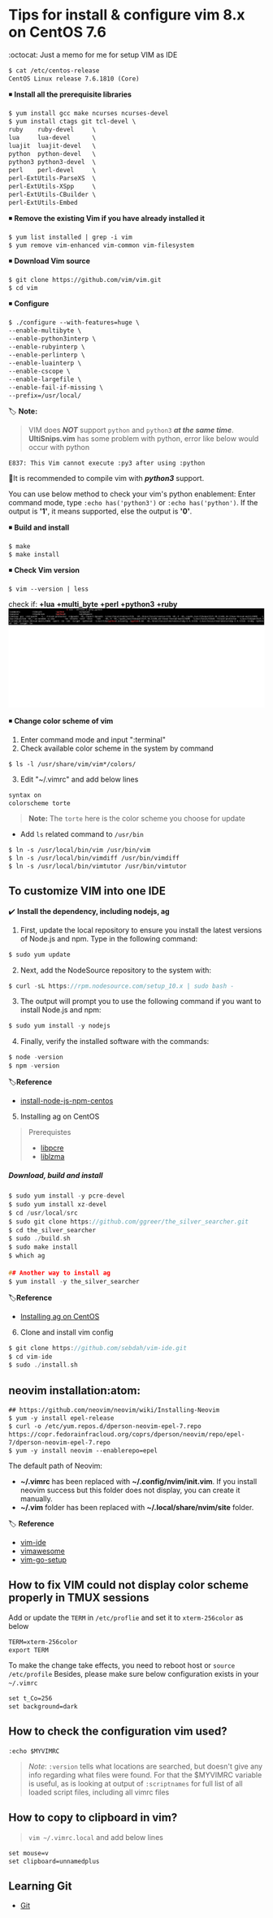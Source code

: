 # Tips for install & configure vim 8.x on CentOS 7.6
:octocat: Just a memo for me for setup VIM as IDE
```
$ cat /etc/centos-release
CentOS Linux release 7.6.1810 (Core)
```

:black_medium_small_square: <b>Install all the prerequisite libraries</b>

```
$ yum install gcc make ncurses ncurses-devel
$ yum install ctags git tcl-devel \
ruby    ruby-devel     \
lua     lua-devel      \
luajit  luajit-devel   \
python  python-devel   \
python3 python3-devel  \
perl    perl-devel     \
perl-ExtUtils-ParseXS  \
perl-ExtUtils-XSpp     \
perl-ExtUtils-CBuilder \
perl-ExtUtils-Embed
```

:black_medium_small_square: <b>Remove the existing Vim if you have already installed it</b>
```
$ yum list installed | grep -i vim
$ yum remove vim-enhanced vim-common vim-filesystem
```

:black_medium_small_square: <b>Download Vim source</b>
```
$ git clone https://github.com/vim/vim.git
$ cd vim
```

:black_medium_small_square: <b>Configure</b>
```
$ ./configure --with-features=huge \
--enable-multibyte \
--enable-python3interp \
--enable-rubyinterp \
--enable-perlinterp \
--enable-luainterp \
--enable-cscope \
--enable-largefile \
--enable-fail-if-missing \
--prefix=/usr/local/
```

:label: **Note:** 
> VIM does ***NOT*** support `python` and `python3` ***at the same time***.  
**UltiSnips.vim** has some problem with python, error like below would
occur with python  
```
E837: This Vim cannot execute :py3 after using :python  
```
:triangular_flag_on_post:It is recommended to compile vim with ***python3*** support.

You can use below method to check your vim's python enablement:
Enter command mode, type `:echo has('python3')` or `:echo has('python')`.
If the output is **'1'**, it means supported, else the output is **'0'**.  


:black_medium_small_square: <b>Build and install</b>
```
$ make
$ make install
```

:black_medium_small_square: <b>Check Vim version</b>
```
$ vim --version | less
```
check if: **+lua** **+multi_byte** **+perl** **+python3** **+ruby** 
![vim python enablement](img/vim-support.png) 

:black_medium_small_square: <b>Change color scheme of vim</b>   
1. Enter command mode and input ":terminal"
2. Check available color scheme in the system by command 
```
$ ls -l /usr/share/vim/vim*/colors/
```
3. Edit "~/.vimrc" and add below lines
```
syntax on
colorscheme torte
```
> **Note:** The `torte` here is the color scheme you choose for update

- Add `ls` related command to `/usr/bin` 
```
$ ln -s /usr/local/bin/vim /usr/bin/vim 
$ ln -s /usr/local/bin/vimdiff /usr/bin/vimdiff 
$ ln -s /usr/local/bin/vimtutor /usr/bin/vimtutor 
```

## To customize VIM into one IDE   
:heavy_check_mark: <b>Install the dependency, including nodejs, ag</b>

1. First, update the local repository to ensure you install the latest versions of Node.js and npm. Type in the following command:
```c
$ sudo yum update
```
2. Next, add the NodeSource repository to the system with:
```c
$ curl -sL https://rpm.nodesource.com/setup_10.x | sudo bash -
```
3. The output will prompt you to use the following command if you want to install Node.js and npm:
```c
$ sudo yum install -y nodejs
```
4. Finally, verify the installed software with the commands:
```c
$ node -version
$ npm -version
```  


:label:<b>Reference</b>   
- [install-node-js-npm-centos](https://phoenixnap.com/kb/install-node-js-npm-centos)

5. Installing ag on CentOS  
> Prerequistes
>- [libpcre](https://centos.pkgs.org/7/centos-x86_64/pcre-8.32-17.el7.x86_64.rpm.html)
>- [liblzma](https://centos.pkgs.org/7/centos-x86_64/xz-devel-5.2.2-1.el7.x86_64.rpm.html)  


##### Download, build and install

```c
$ sudo yum install -y pcre-devel
$ sudo yum install xz-devel
$ cd /usr/local/src
$ sudo git clone https://github.com/ggreer/the_silver_searcher.git
$ cd the_silver_searcher
$ sudo ./build.sh
$ sudo make install
$ which ag

## Another way to install ag
$ yum install -y the_silver_searcher
```  


:label:<b>Reference</b>  
- [Installing ag on CentOS](https://gist.github.com/rkaneko/988c3964a3177eb69b75)  

6. Clone and install vim config  
```c
$ git clone https://github.com/sebdah/vim-ide.git
$ cd vim-ide
$ sudo ./install.sh
```


## neovim installation:atom:
```
## https://github.com/neovim/neovim/wiki/Installing-Neovim
$ yum -y install epel-release
$ curl -o /etc/yum.repos.d/dperson-neovim-epel-7.repo https://copr.fedorainfracloud.org/coprs/dperson/neovim/repo/epel-7/dperson-neovim-epel-7.repo 
$ yum -y install neovim --enablerepo=epel
```


The default path of Neovim:  
- **~/.vimrc** has been replaced with **~/.config/nvim/init.vim**. If you install neovim success but this folder does not display, you can create it manually.
- **~/.vim** folder has been replaced with **~/.local/share/nvim/site** folder.


:label: <b>Reference</b>
- [vim-ide](https://github.com/sebdah/vim-ide)  
- [vimawesome](https://vimawesome.com/)  
- [vim-go-setup](https://tpaschalis.github.io/vim-go-setup/)  

## How to fix VIM could not display color scheme properly in TMUX sessions
Add or update the `TERM` in `/etc/proflie` and set it to `xterm-256color` as below
```
TERM=xterm-256color
export TERM
```
To make the change take effects, you need to reboot host or `source /etc/profile`
Besides, please make sure below configuration exists in your `~/.vimrc`
```
set t_Co=256
set background=dark
```

## How to check the configuration vim used?
```
:echo $MYVIMRC
```
> *Note*: `:version` tells what locations are searched, but doesn't give any info regarding what files were found. For that the $MYVIMRC variable is useful, as is looking at output of `:scriptnames` for full list of all loaded script files, including all vimrc files

## How to copy to clipboard in vim?
> `vim ~/.vimrc.local` and add below lines
```
set mouse=v
set clipboard=unnamedplus
```

## Learning Git
- [Git](https://learngitbranching.js.org/?demo)
